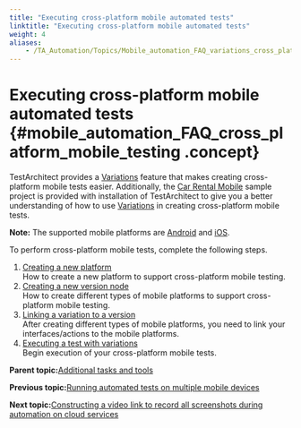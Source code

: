 ```yaml
--- 
title: "Executing cross-platform mobile automated tests"
linktitle: "Executing cross-platform mobile automated tests"
weight: 4
aliases: 
    - /TA_Automation/Topics/Mobile_automation_FAQ_variations_cross_platform.html
---
```

# Executing cross-platform mobile automated tests {#mobile_automation_FAQ_cross_platform_mobile_testing .concept}

TestArchitect provides a [Variations](../../TA_Help/Topics/Variations.html) feature that makes creating cross-platform mobile tests easier. Additionally, the [Car Rental Mobile](../../TA_Tutorials_Sample_App/Topics/SR_Car_Rental_mobile_def.html) sample project is provided with installation of TestArchitect to give you a better understanding of how to use [Variations](../../TA_Help/Topics/Variations.html) in creating cross-platform mobile tests.

**Note:** The supported mobile platforms are [Android](../../Android/Topics/Android_Automation_begin.html) and [iOS](../../iOS/Topics/iOS_automation_def.html).

To perform cross-platform mobile tests, complete the following steps.

1.  [Creating a new platform](../../TA_Automation/Topics/Mobile_automation_variations_create_new_system.html)  
How to create a new platform to support cross-platform mobile testing.
2.  [Creating a new version node](../../TA_Automation/Topics/Mobile_automation_variations_create_new_version.html)  
How to create different types of mobile platforms to support cross-platform mobile testing.
3.  [Linking a variation to a version](../../TA_Automation/Topics/Mobile_automation_variations_linking.html)  
After creating different types of mobile platforms, you need to link your interfaces/actions to the mobile platforms.
4.  [Executing a test with variations](../../TA_Automation/Topics/Mobile_automation_variations_executing.html)  
Begin execution of your cross-platform mobile tests.

**Parent topic:**[Additional tasks and tools](../../TA_Automation/Topics/aut_app_testing_mobile_additional_tasks.html)

**Previous topic:**[Running automated tests on multiple mobile devices](../../TA_Automation/Topics/aut_app_testing_mobile_running_tests_multiple_devices.html)

**Next topic:**[Constructing a video link to record all screenshots during automation on cloud services](../../TA_FAQ/Topics/faq.howto.screenshot_recording_mobile_cloud.html)

